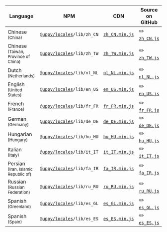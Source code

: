 <!-- WARNING! This file was automatically injected. Please run "inject.js" to re-generate -->


| Language        | NPM                | CDN                 | Source on GitHub |
| --------------- | ------------------ | ------------------- | ---------------- |
| Chinese<br/> <small>(China)</small> | <code><a href="https://www.npmjs.com/package/@uppy/locales">@uppy/locales</a>/lib/zh_CN</code> | [`zh_CN.min.js`](https://transloadit.edgly.net/releases/uppy/v1.0.0/locales/zh_CN.min.js) | ✏️ [`zh_CN.js`](https://github.com/transloadit/uppy/blob/master/packages/%40uppy/locales/src/zh_CN.js) |
| Chinese<br/> <small>(Taiwan, Province of China)</small> | <code><a href="https://www.npmjs.com/package/@uppy/locales">@uppy/locales</a>/lib/zh_TW</code> | [`zh_TW.min.js`](https://transloadit.edgly.net/releases/uppy/v1.0.0/locales/zh_TW.min.js) | ✏️ [`zh_TW.js`](https://github.com/transloadit/uppy/blob/master/packages/%40uppy/locales/src/zh_TW.js) |
| Dutch<br/> <small>(Netherlands)</small> | <code><a href="https://www.npmjs.com/package/@uppy/locales">@uppy/locales</a>/lib/nl_NL</code> | [`nl_NL.min.js`](https://transloadit.edgly.net/releases/uppy/v1.0.0/locales/nl_NL.min.js) | ✏️ [`nl_NL.js`](https://github.com/transloadit/uppy/blob/master/packages/%40uppy/locales/src/nl_NL.js) |
| English<br/> <small>(United States)</small> | <code><a href="https://www.npmjs.com/package/@uppy/locales">@uppy/locales</a>/lib/en_US</code> | [`en_US.min.js`](https://transloadit.edgly.net/releases/uppy/v1.0.0/locales/en_US.min.js) | ✏️ [`en_US.js`](https://github.com/transloadit/uppy/blob/master/packages/%40uppy/locales/src/en_US.js) |
| French<br/> <small>(France)</small> | <code><a href="https://www.npmjs.com/package/@uppy/locales">@uppy/locales</a>/lib/fr_FR</code> | [`fr_FR.min.js`](https://transloadit.edgly.net/releases/uppy/v1.0.0/locales/fr_FR.min.js) | ✏️ [`fr_FR.js`](https://github.com/transloadit/uppy/blob/master/packages/%40uppy/locales/src/fr_FR.js) |
| German<br/> <small>(Germany)</small> | <code><a href="https://www.npmjs.com/package/@uppy/locales">@uppy/locales</a>/lib/de_DE</code> | [`de_DE.min.js`](https://transloadit.edgly.net/releases/uppy/v1.0.0/locales/de_DE.min.js) | ✏️ [`de_DE.js`](https://github.com/transloadit/uppy/blob/master/packages/%40uppy/locales/src/de_DE.js) |
| Hungarian<br/> <small>(Hungary)</small> | <code><a href="https://www.npmjs.com/package/@uppy/locales">@uppy/locales</a>/lib/hu_HU</code> | [`hu_HU.min.js`](https://transloadit.edgly.net/releases/uppy/v1.0.0/locales/hu_HU.min.js) | ✏️ [`hu_HU.js`](https://github.com/transloadit/uppy/blob/master/packages/%40uppy/locales/src/hu_HU.js) |
| Italian<br/> <small>(Italy)</small> | <code><a href="https://www.npmjs.com/package/@uppy/locales">@uppy/locales</a>/lib/it_IT</code> | [`it_IT.min.js`](https://transloadit.edgly.net/releases/uppy/v1.0.0/locales/it_IT.min.js) | ✏️ [`it_IT.js`](https://github.com/transloadit/uppy/blob/master/packages/%40uppy/locales/src/it_IT.js) |
| Persian<br/> <small>(Iran, Islamic Republic of)</small> | <code><a href="https://www.npmjs.com/package/@uppy/locales">@uppy/locales</a>/lib/fa_IR</code> | [`fa_IR.min.js`](https://transloadit.edgly.net/releases/uppy/v1.0.0/locales/fa_IR.min.js) | ✏️ [`fa_IR.js`](https://github.com/transloadit/uppy/blob/master/packages/%40uppy/locales/src/fa_IR.js) |
| Russian<br/> <small>(Russian Federation)</small> | <code><a href="https://www.npmjs.com/package/@uppy/locales">@uppy/locales</a>/lib/ru_RU</code> | [`ru_RU.min.js`](https://transloadit.edgly.net/releases/uppy/v1.0.0/locales/ru_RU.min.js) | ✏️ [`ru_RU.js`](https://github.com/transloadit/uppy/blob/master/packages/%40uppy/locales/src/ru_RU.js) |
| Spanish<br/> <small>(Greenland)</small> | <code><a href="https://www.npmjs.com/package/@uppy/locales">@uppy/locales</a>/lib/es_GL</code> | [`es_GL.min.js`](https://transloadit.edgly.net/releases/uppy/v1.0.0/locales/es_GL.min.js) | ✏️ [`es_GL.js`](https://github.com/transloadit/uppy/blob/master/packages/%40uppy/locales/src/es_GL.js) |
| Spanish<br/> <small>(Spain)</small> | <code><a href="https://www.npmjs.com/package/@uppy/locales">@uppy/locales</a>/lib/es_ES</code> | [`es_ES.min.js`](https://transloadit.edgly.net/releases/uppy/v1.0.0/locales/es_ES.min.js) | ✏️ [`es_ES.js`](https://github.com/transloadit/uppy/blob/master/packages/%40uppy/locales/src/es_ES.js) |
